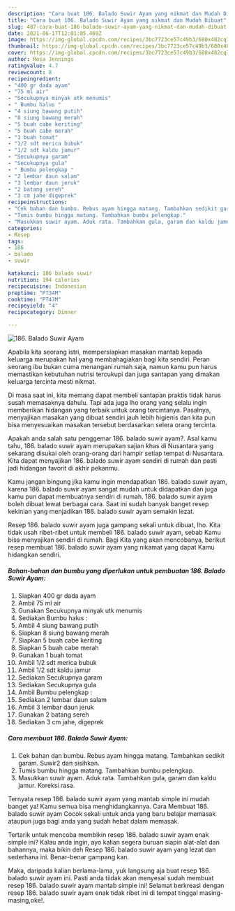 ```yaml
---
description: "Cara buat 186. Balado Suwir Ayam yang nikmat dan Mudah Dibuat"
title: "Cara buat 186. Balado Suwir Ayam yang nikmat dan Mudah Dibuat"
slug: 487-cara-buat-186-balado-suwir-ayam-yang-nikmat-dan-mudah-dibuat
date: 2021-06-17T12:01:05.469Z
image: https://img-global.cpcdn.com/recipes/3bc7723ce57c49b3/680x482cq70/186-balado-suwir-ayam-foto-resep-utama.jpg
thumbnail: https://img-global.cpcdn.com/recipes/3bc7723ce57c49b3/680x482cq70/186-balado-suwir-ayam-foto-resep-utama.jpg
cover: https://img-global.cpcdn.com/recipes/3bc7723ce57c49b3/680x482cq70/186-balado-suwir-ayam-foto-resep-utama.jpg
author: Rosa Jennings
ratingvalue: 4.7
reviewcount: 8
recipeingredient:
- "400 gr dada ayam"
- "75 ml air"
- "Secukupnya minyak utk menumis"
- " Bumbu halus "
- "4 siung bawang putih"
- "8 siung bawang merah"
- "5 buah cabe keriting"
- "5 buah cabe merah"
- "1 buah tomat"
- "1/2 sdt merica bubuk"
- "1/2 sdt kaldu jamur"
- "Secukupnya garam"
- "Secukupnya gula"
- " Bumbu pelengkap "
- "2 lembar daun salam"
- "3 lembar daun jeruk"
- "2 batang sereh"
- "3 cm jahe digeprek"
recipeinstructions:
- "Cek bahan dan bumbu. Rebus ayam hingga matang. Tambahkan sedikit garam. Suwir2 dan sisihkan."
- "Tumis bumbu hingga matang. Tambahkan bumbu pelengkap."
- "Masukkan suwir ayam. Aduk rata. Tambahkan gula, garam dan kaldu jamur. Koreksi rasa."
categories:
- Resep
tags:
- 186
- balado
- suwir

katakunci: 186 balado suwir 
nutrition: 194 calories
recipecuisine: Indonesian
preptime: "PT34M"
cooktime: "PT47M"
recipeyield: "4"
recipecategory: Dinner

---
```



![186. Balado Suwir Ayam](https://img-global.cpcdn.com/recipes/3bc7723ce57c49b3/680x482cq70/186-balado-suwir-ayam-foto-resep-utama.jpg)

Apabila kita seorang istri, mempersiapkan masakan mantab kepada keluarga merupakan hal yang membahagiakan bagi kita sendiri. Peran seorang ibu bukan cuma menangani rumah saja, namun kamu pun harus memastikan kebutuhan nutrisi tercukupi dan juga santapan yang dimakan keluarga tercinta mesti nikmat.

Di masa  saat ini, kita memang dapat membeli santapan praktis tidak harus susah memasaknya dahulu. Tapi ada juga lho orang yang selalu ingin memberikan hidangan yang terbaik untuk orang tercintanya. Pasalnya, menyajikan masakan yang dibuat sendiri jauh lebih higienis dan kita pun bisa menyesuaikan masakan tersebut berdasarkan selera orang tercinta. 



Apakah anda salah satu penggemar 186. balado suwir ayam?. Asal kamu tahu, 186. balado suwir ayam merupakan sajian khas di Nusantara yang sekarang disukai oleh orang-orang dari hampir setiap tempat di Nusantara. Kita dapat menyajikan 186. balado suwir ayam sendiri di rumah dan pasti jadi hidangan favorit di akhir pekanmu.

Kamu jangan bingung jika kamu ingin mendapatkan 186. balado suwir ayam, karena 186. balado suwir ayam sangat mudah untuk didapatkan dan juga kamu pun dapat membuatnya sendiri di rumah. 186. balado suwir ayam boleh dibuat lewat berbagai cara. Saat ini sudah banyak banget resep kekinian yang menjadikan 186. balado suwir ayam semakin lezat.

Resep 186. balado suwir ayam juga gampang sekali untuk dibuat, lho. Kita tidak usah ribet-ribet untuk membeli 186. balado suwir ayam, sebab Kamu bisa menyajikan sendiri di rumah. Bagi Kita yang akan mencobanya, berikut resep membuat 186. balado suwir ayam yang nikamat yang dapat Kamu hidangkan sendiri.

<!--inarticleads1-->

##### Bahan-bahan dan bumbu yang diperlukan untuk pembuatan 186. Balado Suwir Ayam:

1. Siapkan 400 gr dada ayam
1. Ambil 75 ml air
1. Gunakan Secukupnya minyak utk menumis
1. Sediakan  Bumbu halus :
1. Ambil 4 siung bawang putih
1. Siapkan 8 siung bawang merah
1. Siapkan 5 buah cabe keriting
1. Siapkan 5 buah cabe merah
1. Gunakan 1 buah tomat
1. Ambil 1/2 sdt merica bubuk
1. Ambil 1/2 sdt kaldu jamur
1. Sediakan Secukupnya garam
1. Sediakan Secukupnya gula
1. Ambil  Bumbu pelengkap :
1. Sediakan 2 lembar daun salam
1. Ambil 3 lembar daun jeruk
1. Gunakan 2 batang sereh
1. Sediakan 3 cm jahe, digeprek




<!--inarticleads2-->

##### Cara membuat 186. Balado Suwir Ayam:

1. Cek bahan dan bumbu. Rebus ayam hingga matang. Tambahkan sedikit garam. Suwir2 dan sisihkan.
1. Tumis bumbu hingga matang. Tambahkan bumbu pelengkap.
1. Masukkan suwir ayam. Aduk rata. Tambahkan gula, garam dan kaldu jamur. Koreksi rasa.




Ternyata resep 186. balado suwir ayam yang mantab simple ini mudah banget ya! Kamu semua bisa menghidangkannya. Cara Membuat 186. balado suwir ayam Cocok sekali untuk anda yang baru belajar memasak ataupun juga bagi anda yang sudah hebat dalam memasak.

Tertarik untuk mencoba membikin resep 186. balado suwir ayam enak simple ini? Kalau anda ingin, ayo kalian segera buruan siapin alat-alat dan bahannya, maka bikin deh Resep 186. balado suwir ayam yang lezat dan sederhana ini. Benar-benar gampang kan. 

Maka, daripada kalian berlama-lama, yuk langsung aja buat resep 186. balado suwir ayam ini. Pasti anda tiidak akan menyesal sudah membuat resep 186. balado suwir ayam mantab simple ini! Selamat berkreasi dengan resep 186. balado suwir ayam enak tidak ribet ini di tempat tinggal masing-masing,oke!.

